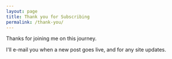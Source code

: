 ```yaml
---
layout: page
title: Thank you for Subscribing
permalink: /thank-you/
---
```


Thanks for joining me on this journey.

I'll e-mail you when a new post goes live, and for any site updates.

